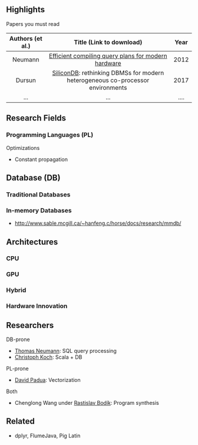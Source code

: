 
## Highlights

Papers you must read

| Authors (et al.)  | Title (Link to download)                                                                     | Year |
| :---------------: | :------------------------------------------------------------------------------------------: | :--: |
| Neumann           | [Efficient compiling query plans for modern hardware][Neumann12]                             | 2012 |
| Dursun            | [SiliconDB][SiliconDB]: rethinking DBMSs for modern heterogeneous co-processor environments  | 2017 |
| ...               | ...                                                                                          | .... |

[Neumann12]: https://dl.acm.org/citation.cfm?id=2002940
[SiliconDB]: https://dl.acm.org/citation.cfm?id=3076124

## Research Fields

###  Programming Languages (PL)

Optimizations

- Constant propagation

## Database (DB)

### Traditional Databases

### In-memory Databases

- http://www.sable.mcgill.ca/~hanfeng.c/horse/docs/research/mmdb/

## Architectures

### CPU

### GPU

### Hybrid

### Hardware Innovation

## Researchers

DB-prone

- [Thomas Neumann](http://dblp.uni-trier.de/pers/hd/n/Neumann_0001:Thomas): SQL query processing
- [Christoph Koch](http://dblp.uni-trier.de/pers/hd/k/Koch_0001:Christoph): Scala + DB

PL-prone

- [David Padua](http://dblp.uni-trier.de/pers/hd/p/Padua:David_A=): Vectorization

Both

- Chenglong Wang under [Rastislav Bodík](http://dblp.uni-trier.de/pers/hd/b/Bod=iacute=k:Rastislav): Program synthesis

## Related

- dplyr, FlumeJava, Pig Latin

